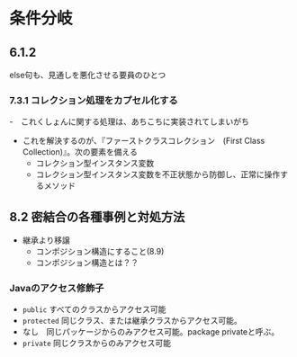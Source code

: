 # 条件分岐

## 6.1.2
else句も、見通しを悪化させる要員のひとつ

### 7.3.1  コレクション処理をカプセル化する
-　これくしょんに関する処理は、あちこちに実装されてしまいがち
- これを解決するのが、『ファーストクラスコレクション　(First Class Collection)』。次の要素を備える
  - コレクション型インスタンス変数
  - コレクション型インスタンス変数を不正状態から防御し、正常に操作するメソッド

## 8.2 密結合の各種事例と対処方法
- 継承より移譲
  - コンポジション構造にすること(8.9)
  - コンポジション構造とは？？

### Javaのアクセス修飾子
- `public` すべてのクラスからアクセス可能
- `protected` 同じクラス、または継承クラスからアクセス可能。
- なし　同じパッケージからのみアクセス可能。package privateと呼ぶ。
- `private` 同じクラスからのみアクセス可能